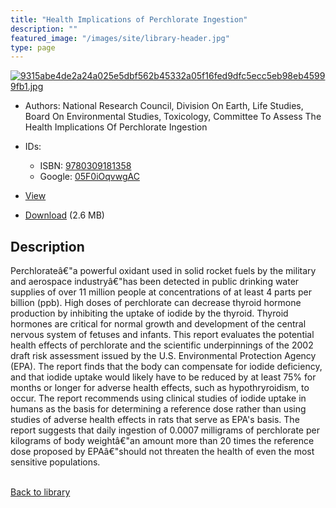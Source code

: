 ```yaml
---
title: "Health Implications of Perchlorate Ingestion"
description: ""
featured_image: "/images/site/library-header.jpg"
type: page
---
```


<a href="https://drive.google.com/file/d/1DloBPmMSWxGNldwROkepdCpt7a2Frvpz/view" target="_blank">![9315abe4de2a24a025e5dbf562b45332a05f16fed9dfc5ecc5eb98eb45999fb1.jpg](/images/library/9315abe4de2a24a025e5dbf562b45332a05f16fed9dfc5ecc5eb98eb45999fb1.jpg)</a>
* Authors: National Research Council, Division On Earth, Life Studies, Board On Environmental Studies, Toxicology, Committee To Assess The Health Implications Of Perchlorate Ingestion
* IDs:
  * ISBN: <a href="https://www.worldcat.org/isbn/9780309181358" target="_blank">9780309181358</a>
  * Google: <a href="https://books.google.com/books?id=05F0iOqvwgAC" target="_blank">05F0iOqvwgAC</a>
* <a href="https://drive.google.com/file/d/1DloBPmMSWxGNldwROkepdCpt7a2Frvpz/view" target="_blank">View</a>

* [Download](https://drive.google.com/uc?export=download&id=1DloBPmMSWxGNldwROkepdCpt7a2Frvpz) (2.6 MB)

## Description<div>
<p>Perchlorateâ€"a powerful oxidant used in solid rocket fuels by the military and aerospace industryâ€"has been detected in public drinking water supplies of over 11 million people at concentrations of at least 4 parts per billion (ppb). High doses of perchlorate can decrease thyroid hormone production by inhibiting the uptake of iodide by the thyroid. Thyroid hormones are critical for normal growth and development of the central nervous system of fetuses and infants. This report evaluates the potential health effects of perchlorate and the scientific underpinnings of the 2002 draft risk assessment issued by the U.S. Environmental Protection Agency (EPA). The report finds that the body can compensate for iodide deficiency, and that iodide uptake would likely have to be reduced by at least 75% for months or longer for adverse health effects, such as hypothryroidism, to occur. The report recommends using clinical studies of iodide uptake in humans as the basis for determining a reference dose rather than using studies of adverse health effects in rats that serve as EPA's basis. The report suggests that daily ingestion of 0.0007 milligrams of perchlorate per kilograms of body weightâ€"an amount more than 20 times the reference dose proposed by EPAâ€"should not threaten the health of even the most sensitive populations.</p></div>

<br />[Back to library](/library/)
